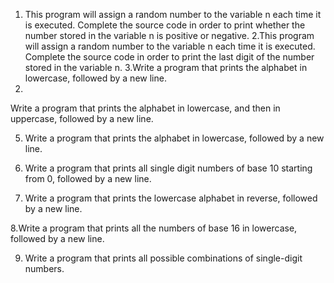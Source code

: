 1. This program will assign a random number to the variable n each time it is executed. Complete the source code in order to print whether the number stored in the variable n is positive or negative.
2.This program will assign a random number to the variable n each time it is executed. Complete the source code in order to print the last digit of the number stored in the variable n.
3.Write a program that prints the alphabet in lowercase, followed by a new line.
4.
Write a program that prints the alphabet in lowercase, and then in uppercase, followed by a new line.

5. Write a program that prints the alphabet in lowercase, followed by a new line.

6. Write a program that prints all single digit numbers of base 10 starting from 0, followed by a new line.

7. Write a program that prints the lowercase alphabet in reverse, followed by a new line.

8.Write a program that prints all the numbers of base 16 in lowercase, followed by a new line.

9. Write a program that prints all possible combinations of single-digit numbers.
